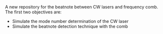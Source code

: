 A new repository for the beatnote between CW lasers and frequency comb. The first two objectives are:
- Simulate the mode number determination of the CW laser
- Simulate the beatnote detection technique with the comb
